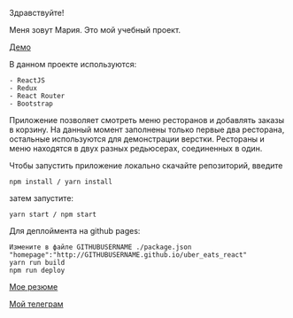 Здравствуйте!

Меня зовут Мария. Это мой учебный проект.

[Демо](https://mbrandler.github.io/uber_eats_react/)

В данном проекте используются:

```
- ReactJS
- Redux
- React Router
- Bootstrap
```

Приложение позволяет смотреть меню ресторанов и добавлять заказы в корзину. На данный момент заполнены только первые два ресторана, остальные используются для демонстрации верстки. Рестораны и меню находятся в двух разных редьюсерах, соединенных в один.

Чтобы запустить приложение локально скачайте репозиторий, введите 
```
npm install / yarn install
```
затем запустите:
```
yarn start / npm start
```

Для деплоймента на github pages:
```
Измените в файле GITHUBUSERNAME ./package.json "homepage":"http://GITHUBUSERNAME.github.io/uber_eats_react"
yarn run build
npm run deploy
```

[Мое резюме](https://hh.ru/resume/61e415a1ff0750dc180039ed1f704132535a71)

[Мой телеграм](https://t.me/m_brandler)
